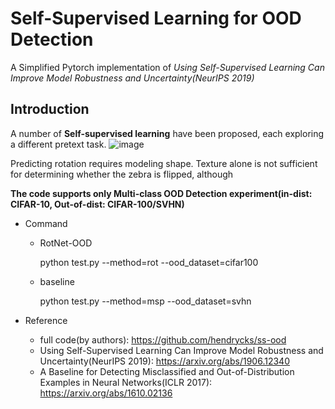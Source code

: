 # Self-Supervised Learning for OOD Detection

A Simplified Pytorch implementation of *Using Self-Supervised Learning Can Improve Model Robustness and Uncertainty(NeurIPS 2019)*

## Introduction
A number of **Self-supervised learning** have been proposed, each exploring a different pretext task. 
![image](https://user-images.githubusercontent.com/37788686/98557609-c4d4c400-22e7-11eb-99b3-7566a9dc499e.png)

Predicting rotation requires modeling shape. Texture alone is not sufficient for determining whether the zebra is flipped, although 

**The code supports only Multi-class OOD Detection experiment(in-dist: CIFAR-10, Out-of-dist: CIFAR-100/SVHN)** 


- Command 
  - RotNet-OOD
  
    python test.py --method=rot --ood_dataset=cifar100
  
  - baseline
  
    python test.py --method=msp --ood_dataset=svhn

- Reference
  - full code(by authors): https://github.com/hendrycks/ss-ood
  - Using Self-Supervised Learning Can Improve Model Robustness and Uncertainty(NeurIPS 2019): https://arxiv.org/abs/1906.12340
  - A Baseline for Detecting Misclassified and Out-of-Distribution Examples in Neural Networks(ICLR 2017): https://arxiv.org/abs/1610.02136

